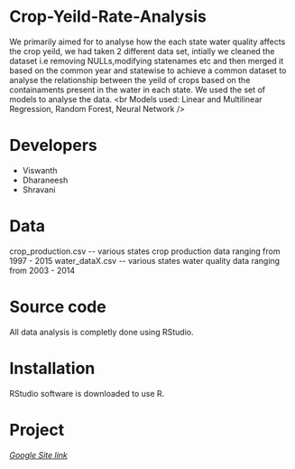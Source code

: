 # Crop-Yeild-Rate-Analysis
We primarily aimed for to analyse how the each state water quality affects the crop yeild, we had taken 2 different data set, intially we cleaned the dataset i.e removing NULLs,modifying statenames etc and then merged it based on the common year and statewise to achieve a common dataset to analyse the relationship between the yeild of crops based on the containaments present in the water in each state. We used the set of models to analyse the data.
<br Models used: Linear and Multilinear Regression, Random Forest, Neural Network />

# Developers
 - Viswanth
 - Dharaneesh
 - Shravani

# Data
crop_production.csv -- various states crop production data ranging from 1997 - 2015
water_dataX.csv -- various states water quality data ranging from 2003 - 2014

# Source code
All data analysis is completly done using RStudio.

# Installation 
RStudio software is downloaded to use R.

# Project
[*Google Site link*](https://sites.google.com/vitstudent.ac.in/industrybenchmarks/home)
